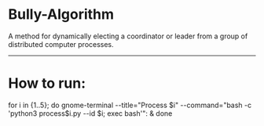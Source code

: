 # Bully-Algorithm
A method for dynamically electing a coordinator or leader from a group of distributed computer processes.

---

# How to run:
 for i in {1..5}; do gnome-terminal --title="Process $i" --command="bash -c 'python3 process$i.py --id $i; exec bash'": & done

